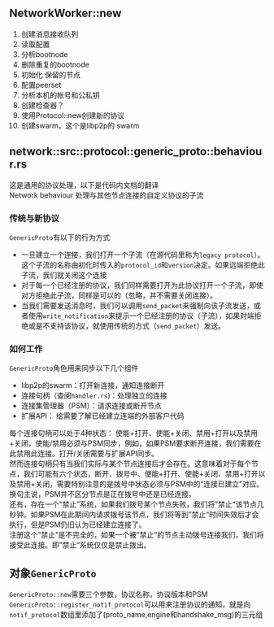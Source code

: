 ## NetworkWorker::new
1. 创建消息接收队列
2. 读取配置
3. 分析bootnode
4. 删除重复的bootnode
5. 初始化 保留的节点
6. 配置peerset
7. 分析本机的帐号和公私钥
8. 创建检查器？
9. 使用Protocol::new创建新的协议
10. 创建swarm，这个是libp2p的 swarm

## network::src::protocol::generic_proto::behaviour.rs
这是通用的协议处理，以下是代码内文档的翻译  
Network behaviour 处理与其他节点连接的自定义协议的子流

### 传统与新协议
`GenericProto`有以下的行为方式
- 一旦建立一个连接，我们打开一个子流（在源代码里称为`legacy protocol`）。这个子流的名称由初化时传入的`protocol_id`和`version`决定。如果远端拒绝此子流，我们就关闭这个连接
- 对于每一个已经注册的协议，我们同样需要打开为此协议打开一个子流，即使对方拒绝此子流，同样是可以的（忽略，并不需要关闭连接）。
- 当我们需要发送消息时，我们可以调用`send_packet`来强制向该子流发送，或者使用`write_notification`来提示一个已经注册的协议（子流），如果对端拒绝或是不支持该协议，就使用传统的方式（`send_packet`）发送。

### 如何工作
`GenericProto`角色用来同步以下几个组件
- libp2p的swarm：打开新连接，通知连接断开
- 连接句柄（查阅`handler.rs`)：处理独立的连接
- 连接集管理器（PSM）：请求连接或断开节点
- 扩展API： 给需要了解已经建立连端的外部客户代码

每个连接句柄可以处于4种状态： 使能+打开、使能+关闭、禁用+打开以及禁用+关闭，使能/禁用必须与PSM同步，例如，如果PSM要求断开连接，我们需要在此禁用此连接。打开/关闭需要与扩展API同步。  
然而连接句柄只有当我们实际与某个节点连接后才会存在。这意味着对于每个节点，我们可能有六个状态，断开、拨号中、使能+打开、使能+关闭、禁用+打开以及禁用+关闭，需要特别注意的是拨号中状态必须与PSM中的“连接已建立”对应。换句主说，PSM并不区分节点是正在拨号中还是已经连接。  
还有，存在一个“禁止”系统，如果我们拨号某个节点失败，我们将"禁止“该节点几秒钟。如果PSM在此期间内请求拨号该节点，我们将等到”禁止“时间失效后才会执行，但是PSM仍旧认为已经建立连接了。  
注册这个”禁止“是不完全的，如果一个被”禁止“的节点主动拨号连接我们，我们将接受此连接。即”禁止“系统仅仅是禁止拨出。

## 对象`GenericProto`
`GenericProto::new`需要三个参数，协议名称，协议版本和PSM
`GenericProto::register_notif_protocol`可以用来注册协议的通知，就是向`notif_protocol`数组里添加了(proto_name,engine和handshake_msg)的三元组